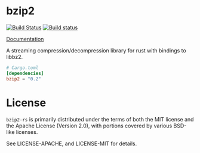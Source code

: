 # bzip2

[![Build Status](https://travis-ci.org/alexcrichton/bzip2-rs.svg?branch=master)](https://travis-ci.org/alexcrichton/bzip2-rs)
[![Build status](https://ci.appveyor.com/api/projects/status/joowqvvwfhxgdw5x?svg=true)](https://ci.appveyor.com/project/alexcrichton/bzip2-rs)

[Documentation](https://docs.rs/bzip2)

A streaming compression/decompression library for rust with bindings to libbz2.

```toml
# Cargo.toml
[dependencies]
bzip2 = "0.2"
```

# License

`bzip2-rs` is primarily distributed under the terms of both the MIT license and
the Apache License (Version 2.0), with portions covered by various BSD-like
licenses.

See LICENSE-APACHE, and LICENSE-MIT for details.
